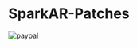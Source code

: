 # SparkAR-Patches

[![paypal](https://www.paypalobjects.com/en_US/i/btn/btn_donateCC_LG.gif)](woolito@gmail.com)

